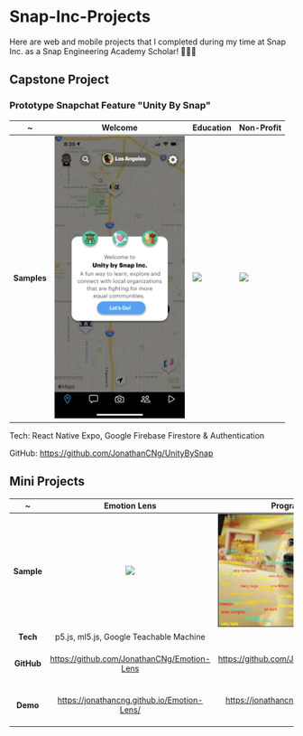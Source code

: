 # Snap-Inc-Projects

Here are web and mobile projects that I completed during my time at Snap Inc. as a Snap Engineering Academy Scholar! 👻👨‍🎓

## Capstone Project


### Prototype Snapchat Feature "Unity By Snap"

~ | Welcome | Education | Non-Profit |
|---|---|---|---|
**Samples** | <img src="Samples/UnityBySnap.png" height="500"/> | <img src="Samples/BitmojiWalkthroughDemo.gif" height="500"/> | <img src="Samples/CoCoDemo.gif" height="500"/> |

Tech: React Native Expo, Google Firebase Firestore & Authentication

GitHub: https://github.com/JonathanCNg/UnityBySnap


## Mini Projects

~ | Emotion Lens | Programmer Doge | Seaside Bakery
:-------------------------:|:-------------------------:|:-------------------------:|:-------------------------:
**Sample** | <img src="Samples/fulldemo.gif" height="200"/> | <img src="Samples/ProgrammerDoge.jpg" height="200"/> | <img src="Samples/SeasideDonuts.jpg" height="200"/>
**Tech** | p5.js, ml5.js, Google Teachable Machine | p5.js | HTML/CSS/JS
**GitHub** | https://github.com/JonathanCNg/Emotion-Lens | https://github.com/JonathanCNg/Programmer-Doge | https://github.com/Snap-Engineering-Academy-2021/food-town/tree/main/jonathan
**Demo** | https://jonathancng.github.io/Emotion-Lens/ | https://jonathancng.github.io/Programmer-Doge/ | https://snap-engineering-academy-2021.github.io/food-town/jonathan/index.html
